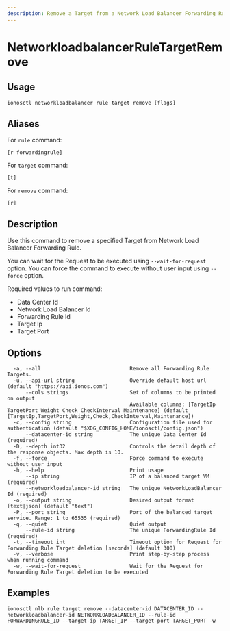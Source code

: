 ```yaml
---
description: Remove a Target from a Network Load Balancer Forwarding Rule
---
```


# NetworkloadbalancerRuleTargetRemove

## Usage

```text
ionosctl networkloadbalancer rule target remove [flags]
```

## Aliases

For `rule` command:

```text
[r forwardingrule]
```

For `target` command:

```text
[t]
```

For `remove` command:

```text
[r]
```

## Description

Use this command to remove a specified Target from Network Load Balancer Forwarding Rule.

You can wait for the Request to be executed using `--wait-for-request` option. You can force the command to execute without user input using `--force` option.

Required values to run command:

* Data Center Id
* Network Load Balancer Id
* Forwarding Rule Id
* Target Ip
* Target Port

## Options

```text
  -a, --all                             Remove all Forwarding Rule Targets.
  -u, --api-url string                  Override default host url (default "https://api.ionos.com")
      --cols strings                    Set of columns to be printed on output 
                                        Available columns: [TargetIp TargetPort Weight Check CheckInterval Maintenance] (default [TargetIp,TargetPort,Weight,Check,CheckInterval,Maintenance])
  -c, --config string                   Configuration file used for authentication (default "$XDG_CONFIG_HOME/ionosctl/config.json")
      --datacenter-id string            The unique Data Center Id (required)
  -D, --depth int32                     Controls the detail depth of the response objects. Max depth is 10.
  -f, --force                           Force command to execute without user input
  -h, --help                            Print usage
      --ip string                       IP of a balanced target VM (required)
      --networkloadbalancer-id string   The unique NetworkLoadBalancer Id (required)
  -o, --output string                   Desired output format [text|json] (default "text")
  -P, --port string                     Port of the balanced target service. Range: 1 to 65535 (required)
  -q, --quiet                           Quiet output
      --rule-id string                  The unique ForwardingRule Id (required)
  -t, --timeout int                     Timeout option for Request for Forwarding Rule Target deletion [seconds] (default 300)
  -v, --verbose                         Print step-by-step process when running command
  -w, --wait-for-request                Wait for the Request for Forwarding Rule Target deletion to be executed
```

## Examples

```text
ionosctl nlb rule target remove --datacenter-id DATACENTER_ID --networkloadbalancer-id NETWORKLOADBALANCER_ID --rule-id FORWARDINGRULE_ID --target-ip TARGET_IP --target-port TARGET_PORT -w
```

